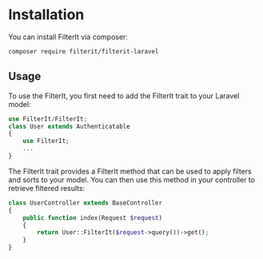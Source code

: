 # Installation

You can install FilterIt via composer:

```bash
composer require filterit/filterit-laravel
```

## Usage

To use the FilterIt, you first need to add the FilterIt trait to your Laravel model:

```php
use FilterIt/FilterIt;
class User extends Authenticatable
{
    use FilterIt;
    ...
}

```

The FilterIt trait provides a FilterIt method that can be used to apply filters and sorts to your model. You can then
use this method in your controller to retrieve filtered results:

```php
class UserController extends BaseController
{
    public function index(Request $request)
    {
        return User::FilterIt($request->query())->get();
    }
}
```
